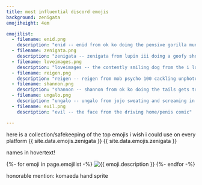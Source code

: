 ```yaml
---
title: most influential discord emojis
background: zenigata
emojiheight: 4em

emojilist:
  - filename: enid.png
    description: "enid -- enid from ok ko doing the pensive gorilla munch face"
  - filename: zenigata.png
    description: "zenigata -- zenigata from lupin iii doing a goofy shout"
  - filename: loveimages.png
    description: "loveimages -- the contently smiling dog from the i love images meme"
  - filename: reigen.png
    description: "reigen -- reigen from mob psycho 100 cackling unphotogenically"
  - filename: shannon.png
    description: "shannon -- shannon from ok ko doing the tails gets trolled face"
  - filename: ungalo.png
    description: "ungalo -- ungalo from jojo sweating and screaming in despair"
  - filename: evil.png
    description: "evil -- the face from the driving home/penis comic"

---
```


here is a collection/safekeeping of the top emojis i wish i could use on every platform
{{ site.data.emojis.zenigata }} {{ site.data.emojis.zenigata }}

names in hovertext!

<div class="centered imagegrow">
  <span class="emoji">
    {%- for emoji in page.emojilist -%}
      <img src="/assets/images/emojis/{{ emoji.filename }}" style="height:{{ page.emojiheight }};" alt="{{ emoji.description }}" title="{{ emoji.description }}">
    {%- endfor -%}
  </span>
</div>

<span class="spoilered">honorable mention: komaeda hand sprite</span>
